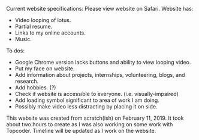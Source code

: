 Current website specifications:
Please view website on Safari.
Website has:
* Video looping of lotus.
* Partial resume.
* Links to my online accounts.
* Music.

To dos:
* Google Chrome version lacks buttons and ability to view looping video.
* Put my face on website.
* Add information about projects, internships, volunteering, blogs, and research.
* Add hobbies. (?)
* Check if website is accessible to everyone. (i.e. visually-impaired)
* Add loading symbol significant to area of work I am doing.
* Possibly make video less distracting by placing it on side. 

This website was created from scratch(ish) on February 11, 2019.  It took about two hours to create as I was also working on some work with Topcoder.  Timeline will be updated as I work on the website.

